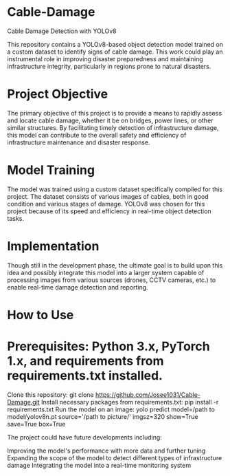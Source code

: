 # Cable-Damage
Cable Damage Detection with YOLOv8

This repository contains a YOLOv8-based object detection model trained on a custom dataset to identify signs of cable damage. This work could play an instrumental role in improving disaster preparedness and maintaining infrastructure integrity, particularly in regions prone to natural disasters.

# Project Objective

The primary objective of this project is to provide a means to rapidly assess and locate cable damage, whether it be on bridges, power lines, or other similar structures. By facilitating timely detection of infrastructure damage, this model can contribute to the overall safety and efficiency of infrastructure maintenance and disaster response.

# Model Training

The model was trained using a custom dataset specifically compiled for this project. The dataset consists of various images of cables, both in good condition and various stages of damage. YOLOv8 was chosen for this project because of its speed and efficiency in real-time object detection tasks.

# Implementation

Though still in the development phase, the ultimate goal is to build upon this idea and possibly integrate this model into a larger system capable of processing images from various sources (drones, CCTV cameras, etc.) to enable real-time damage detection and reporting.

# How to Use

# Prerequisites: Python 3.x, PyTorch 1.x, and requirements from requirements.txt installed.

Clone this repository: git clone https://github.com/Josee1031/Cable-Damage.git
Install necessary packages from requirements.txt: pip install -r requirements.txt
Run the model on an image: yolo predict model=/path to model/yolov8n.pt source='/path to picture/' imgsz=320 show=True save=True box=True


The project could have future developments including:

Improving the model's performance with more data and further tuning
Expanding the scope of the model to detect different types of infrastructure damage
Integrating the model into a real-time monitoring system
